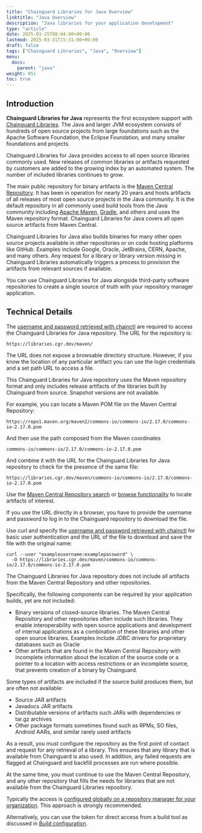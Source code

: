 ```yaml
---
title: "Chainguard Libraries for Java Overview"
linktitle: "Java Overview"
description: "Java libraries for your application development"
type: "article"
date: 2025-03-25T08:04:00+00:00
lastmod: 2025-03-31T15:31:00+00:00
draft: false
tags: ["Chainguard Libraries", "Java", "Overview"]
menu:
  docs:
    parent: "java"
weight: 051
toc: true
---
```


## Introduction

**Chainguard Libraries for Java** represents the first ecosystem support with
[Chainguard Libraries](/chainguard/libraries/overview/). The Java and larger JVM
ecosystem consists of hundreds of open source projects from large foundations
such as the Apache Software Foundation, the Eclipse Foundation, and many smaller
foundations and projects. 

Chainguard Libraries for Java provides access to all open source libraries
commonly used. New releases of common libraries or artifacts requested by
customers are added to the growing index by an automated system. The number of
included libraries continues to grow.

The main public repository for binary artifacts is the [Maven Central
Repository](https://central.sonatype.com/). It has been in operation for  nearly
20 years and hosts artifacts of all releases of most open source projects in the
Java community.  It is the default repository in all commonly used build tools
from the Java community including [Apache Maven](https://maven.apache.org/),
[Gradle](https://gradle.org/), and others and uses the Maven repository format.
Chainguard Libraries for Java covers all open source artifacts from Maven
Central.

Chainguard Libraries for Java also builds binaries for many other open source
projects available in other repositories or on code hosting platforms like
GitHub. Examples include Google, Oracle, JetBrains, CERN, Apache, and many
others. Any request for a library or library version missing in Chainguard
Libraries automatically triggers a process to provision the artifacts from
relevant sources if available. 

You can use Chainguard Libraries for Java alongside third-party software
repositories to create a single source of truth with your repository manager
application. 

## Technical Details

The [username and password retrieved with
chainctl](/chainguard/libraries/access/) are required to access the Chainguard
Libraries for Java repository. The URL for the repository is:

```
https://libraries.cgr.dev/maven/
```

The URL does not expose a browsable directory structure. However, if you know the
location of any particular artifact you can use the login credentials and a set
path URL to access a file.

This Chainguard Libraries for Java repository uses the Maven repository format
and only includes release artifacts of the libraries built by Chainguard from
source. Snapshot versions are not available.

For example, you can locate a Maven POM file on the Maven Central Repository:

```
https://repo1.maven.org/maven2/commons-io/commons-io/2.17.0/commons-io-2.17.0.pom
```

And then use the path composed from the Maven coordinates

```
commons-io/commons-io/2.17.0/commons-io-2.17.0.pom
```

And combine it with the URL for the Chainguard Libraries for Java repository to
check for the presence of the same file:

```
https://libraries.cgr.dev/maven/commons-io/commons-io/2.17.0/commons-io-2.17.0.pom
```

Use the [Maven Central Repository search](https://central.sonatype.com/) or
[browse functionality](https://repo1.maven.org/maven2/) to locate artifacts of
interest.

If you use the URL directly in a browser, you have to provide the username and
password to log in to the Chainguard repository to download the file.

Use curl and specify the [username and password retrieved with
chainctl](/chainguard/libraries/access/) for basic user authentication and the
URL of the file to download and save the file with the original name:

```
curl --user "exampleusername:examplepassword" \
  -O https://libraries.cgr.dev/maven/commons-io/commons-io/2.17.0/commons-io-2.17.0.pom
```

The Chainguard Libraries for Java repository does not include all artifacts from
the Maven Central Repository and other repositories.

Specifically, the following components can be required by your application
builds, yet are not included:

* Binary versions of closed-source libraries. The Maven Central Repository and
  other repositories often include such libraries. They enable interoperability
  with open source applications and development of internal applications as a
  combination of these libraries and other open source libraries. Examples include
  JDBC drivers for proprietary databases such as Oracle
* Other artifacts that are found in the Maven Central Repository with incomplete
  information about the location of the source code or a pointer to a location
  with access restrictions or an incomplete source, that prevents creation of a
  binary by Chainguard.

Some types of artifacts are included if the source build produces them, but are
often not available:

* Source JAR artifacts
* Javadocs JAR artifacts
* Distributable versions of artifacts such JARs with dependencies or tar.gz archives
* Other package formats sometimes found such as RPMs, SO files, Android AARs,
  and similar rarely used artifacts

As a result, you must configure the repository as the first point of contact and
request for any retrieval of a library. This ensures that any library that is
available from Chainguard is also used. In addition, any failed requests are
flagged at Chainguard and backfill processes are run where possible.

At the same time, you must continue to use the Maven Central Repository, and any
other repository that fills the needs for libraries that are not available from
the Chainguard Libraries repository.

Typically the access is [configured globally on a repository manager for your
organization](/chainguard/libraries/java/global-configuration/). This approach
is strongly recommended. 

Alternatively, you can use the token for direct access from a build tool as
discussed in [Build
configuration](/chainguard/libraries/java/build-configuration/).

